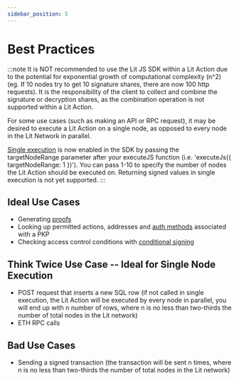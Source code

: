 ```yaml
---
sidebar_position: 5
---
```


# Best Practices

:::note
It is NOT recommended to use the Lit JS SDK within a Lit Action due to the potential for exponential growth of computational complexity (n^2) (eg. If 10 nodes try to get 10 signature shares, there are now 100 http requests). It is the responsibility of the client to collect and combine the signature or decryption shares, as the combination operation is not supported within a Lit Action.

For some use cases (such as making an API or RPC request), it may be desired to execute a Lit Action on a single node, as opposed to every node in the Lit Network in parallel.

[Single execution](../LitActions/workingWithActions/singleExecution) is now enabled in the SDK by passing the targetNodeRange parameter after your executeJS function (i.e. 'executeJs({ targetNodeRange: 1 })'). You can pass 1-10 to specify the number of nodes the Lit Action should be executed on. Returning signed values in single execution is not yet supported.
:::

## Ideal Use Cases 
- Generating [proofs](../LitActions/intro#proofs)
- Looking up permitted actions, addresses and [auth methods](../pkp/authHelpers) associated with a PKP
- Checking access control conditions with [conditional signing](LitActions/workingWithActions/conditionalSigning)

## Think Twice Use Case -- Ideal for Single Node Execution
- POST request that inserts a new SQL row (if not called in single execution, the Lit Action will be executed by every node in parallel, you will end up with n number of rows, where n is no less than two-thirds the number of total nodes in the Lit network)
- ETH RPC calls

## Bad Use Cases
- Sending a signed transaction (the transaction will be sent n times, where n is no less than two-thirds the number of total nodes in the Lit network)